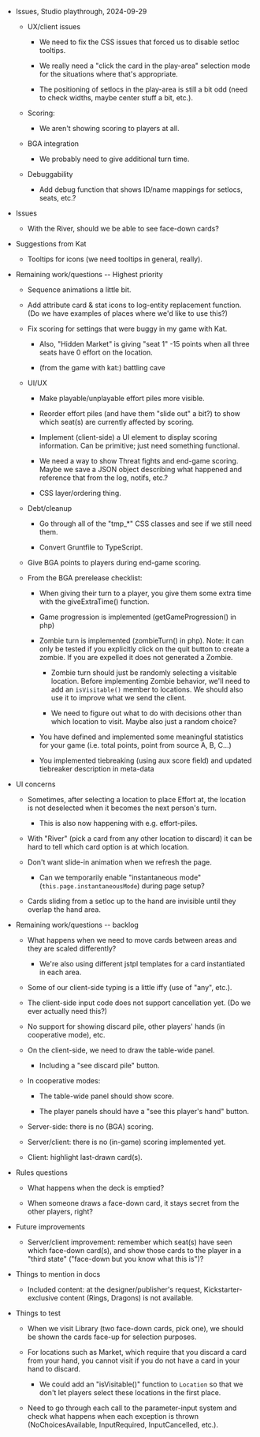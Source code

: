 - Issues, Studio playthrough, 2024-09-29

  - UX/client issues

    - We need to fix the CSS issues that forced us to disable setloc tooltips.

    - We really need a "click the card in the play-area" selection mode for the situations where that's appropriate.

    - The positioning of setlocs in the play-area is still a bit odd (need to check widths, maybe center stuff a bit, etc.).

  - Scoring:

    - We aren't showing scoring to players at all.

  - BGA integration

    - We probably need to give additional turn time.

  - Debuggability

    - Add debug function that shows ID/name mappings for setlocs, seats, etc.?

- Issues

  - With the River, should we be able to see face-down cards?

- Suggestions from Kat

  - Tooltips for icons (we need tooltips in general, really).

- Remaining work/questions -- Highest priority

  - Sequence animations a little bit.

  - Add attribute card & stat icons to log-entity replacement function.  (Do we have examples of places where we'd like
    to use this?)

  - Fix scoring for settings that were buggy in my game with Kat.

    - Also, "Hidden Market" is giving "seat 1" -15 points when all three seats have 0 effort on the location.

    - (from the game with kat:) battling cave

  - UI/UX

    - Make playable/unplayable effort piles more visible.

    - Reorder effort piles (and have them "slide out" a bit?) to show which seat(s) are currently affected by scoring.

    - Implement (client-side) a UI element to display scoring information.  Can be primitive; just need something
      functional.

    - We need a way to show Threat fights and end-game scoring.  Maybe we save a JSON object describing what happened
      and reference that from the log, notifs, etc.?

    - CSS layer/ordering thing.

  - Debt/cleanup

    - Go through all of the "tmp_*" CSS classes and see if we still need them.

    - Convert Gruntfile to TypeScript.

  - Give BGA points to players during end-game scoring.

  - From the BGA prerelease checklist:

    - When giving their turn to a player, you give them some extra time with the giveExtraTime() function.

    - Game progression is implemented (getGameProgression() in php)

    - Zombie turn is implemented (zombieTurn() in php). Note: it can only be tested if you explicitly click on the quit
      button to create a zombie. If you are expelled it does not generated a Zombie.

      - Zombie turn should just be randomly selecting a visitable location.  Before implementing Zombie behavior, we'll
        need to add an `isVisitable()` member to locations.  We should also use it to improve what we send the client.

      - We need to figure out what to do with decisions other than which location to visit.  Maybe also just a random
        choice?

    - You have defined and implemented some meaningful statistics for your game (i.e. total points, point from source A,
      B, C...)

    - You implemented tiebreaking (using aux score field) and updated tiebreaker description in meta-data

- UI concerns

  - Sometimes, after selecting a location to place Effort at, the location is not deselected when it becomes the next
    person's turn.

    - This is also now happening with e.g. effort-piles.

  - With "River" (pick a card from any other location to discard) it can be hard to tell which card option is at which
    location.

  - Don't want slide-in animation when we refresh the page.

    - Can we temporarily enable "instantaneous mode" (`this.page.instantaneousMode`) during page setup?

  - Cards sliding from a setloc up to the hand are invisible until they overlap the hand area.

- Remaining work/questions -- backlog

  - What happens when we need to move cards between areas and they are scaled differently?
    - We're also using different jstpl templates for a card instantiated in each area.

  - Some of our client-side typing is a little iffy (use of "any", etc.).

  - The client-side input code does not support cancellation yet.  (Do we ever actually need this?)

  - No support for showing discard pile, other players' hands (in cooperative mode), etc.

  - On the client-side, we need to draw the table-wide panel.

    - Including a "see discard pile" button.

  - In cooperative modes:

    - The table-wide panel should show score.

    - The player panels should have a "see this player's hand" button.

  - Server-side: there is no (BGA) scoring.

  - Server/client: there is no (in-game) scoring implemented yet.

  - Client: highlight last-drawn card(s).

- Rules questions

  - What happens when the deck is emptied?

  - When someone draws a face-down card, it stays secret from the other players, right?

- Future improvements

  - Server/client improvement: remember which seat(s) have seen which face-down card(s), and show those cards to the
    player in a "third state" ("face-down but you know what this is")?

- Things to mention in docs

  - Included content: at the designer/publisher's request, Kickstarter-exclusive content (Rings, Dragons) is not
    available.

- Things to test

  - When we visit Library (two face-down cards, pick one), we should be shown the cards face-up for selection
    purposes.

  - For locations such as Market, which require that you discard a card from your hand, you cannot visit if you do not
    have a card in your hand to discard.

    - We could add an "isVisitable()" function  to `Location` so that we don't let players select these locations in the first place.

  - Need to go through each call to the parameter-input system and check what happens when each exception is thrown (NoChoicesAvailable, InputRequired, InputCancelled, etc.).
